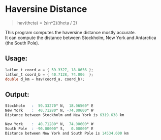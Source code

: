 # Haversine Distance
> hav(theta) = (sin^2)(theta / 2)  

This program computes the haversine distance mostly accurate.  
It can compute the distance between Stockholm, New York and Antarctica (the South Pole).  

## Usage:
```c
latlon_t coord_a = { 59.3327, 18.0656 };
latlon_t coord_b = { 40.7128, 74.006  };
double d_km = hav(coord_a, coord_b);
```

## Output:
```r
Stockholm   :  59.33270° N,  18.06560° E
New York    :  40.71280° N, -74.00600° W
Distance between Stockholm and New York is 6319.638 km

New York    :  40.71280° N,  74.00600° W
South Pole  : -90.00000° S,   0.00000° E
Distance between New York and South Pole is 14534.600 km
```
